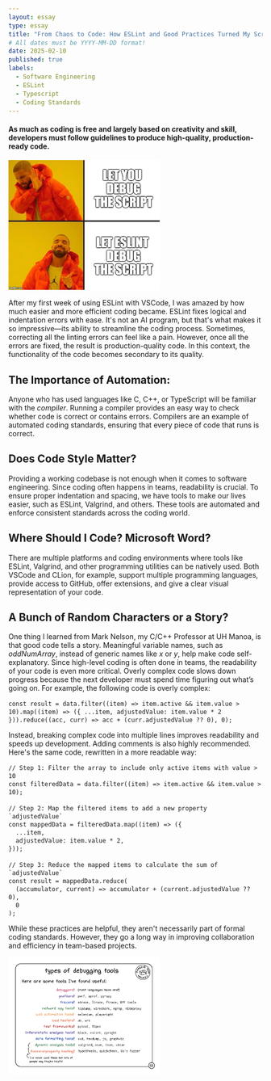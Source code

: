 ```yaml
---
layout: essay
type: essay
title: "From Chaos to Code: How ESLint and Good Practices Turned My Scripts Into Stories"
# All dates must be YYYY-MM-DD format!
date: 2025-02-10
published: true
labels:
  - Software Engineering
  - ESLint
  - Typescript
  - Coding Standards
---
```


#### As much as coding is free and largely based on creativity and skill, developers must follow guidelines to produce high-quality, production-ready code.


<div class="text-center p-4">
  <img width="300px" src="../img/eslintJoke.png" class="img-thumbnail" >
  
</div>

After my first week of using ESLint with VSCode, I was amazed by how much easier and more efficient coding became. ESLint fixes logical and indentation errors with ease. It's not an AI program, but that's what makes it so impressive—its ability to streamline the coding process.
Sometimes, correcting all the linting errors can feel like a pain. However, once all the errors are fixed, the result is production-quality code. In this context, the functionality of the code becomes secondary to its quality.

## The Importance of Automation:

Anyone who has used languages like C, C++, or TypeScript will be familiar with the *compiler*. Running a compiler provides an easy way to check whether code is correct or contains errors. Compilers are an example of automated coding standards, ensuring that every piece of code that runs is correct.

## Does Code Style Matter?

Providing a working codebase is not enough when it comes to software engineering. Since coding often happens in teams, readability is crucial. To ensure proper indentation and spacing, we have tools to make our lives easier, such as ESLint, Valgrind, and others. These tools are automated and enforce consistent standards across the coding world.

## Where Should I Code? Microsoft Word?

There are multiple platforms and coding environments where tools like ESLint, Valgrind, and other programming utilities can be natively used. Both VSCode and CLion, for example, support multiple programming languages, provide access to GitHub, offer extensions, and give a clear visual representation of your code.

## A Bunch of Random Characters or a Story?

One thing I learned from Mark Nelson, my C/C++ Professor at UH Manoa, is that good code tells a story. Meaningful variable names, such as $oddNumArray$, instead of generic names like $x$ or $y$, help make code self-explanatory.
Since high-level coding is often done in teams, the readability of your code is even more critical. Overly complex code slows down progress because the next developer must spend time figuring out what’s going on. For example, the following code is overly complex:
```
const result = data.filter((item) => item.active && item.value > 10).map((item) => ({ ...item, adjustedValue: item.value * 2 })).reduce((acc, curr) => acc + (curr.adjustedValue ?? 0), 0);
```

Instead, breaking complex code into multiple lines improves readability and speeds up development. Adding comments is also highly recommended. Here's the same code, rewritten in a more readable way:
```
// Step 1: Filter the array to include only active items with value > 10
const filteredData = data.filter((item) => item.active && item.value > 10);

// Step 2: Map the filtered items to add a new property `adjustedValue`
const mappedData = filteredData.map((item) => ({
  ...item,
  adjustedValue: item.value * 2,
}));

// Step 3: Reduce the mapped items to calculate the sum of `adjustedValue`
const result = mappedData.reduce(
  (accumulator, current) => accumulator + (current.adjustedValue ?? 0),
  0
);
```

While these practices are helpful, they aren't necessarily part of formal coding standards. However, they go a long way in improving collaboration and efficiency in team-based projects.



 
<div class="text-center p-4">
  <img width="300px" src="../img/toolsJoke.png" class="img-thumbnail" >
  
</div>


